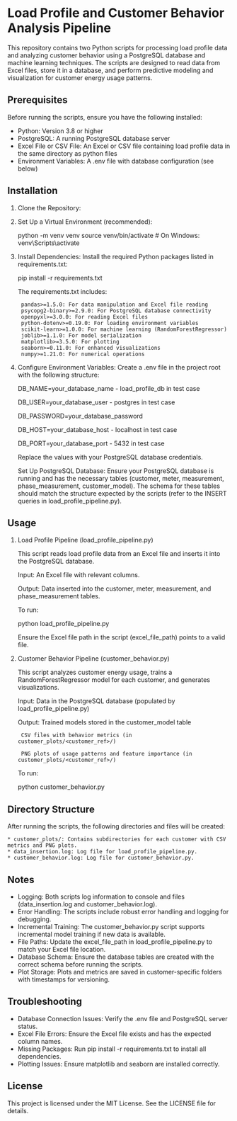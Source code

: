 # Load Profile and Customer Behavior Analysis Pipeline

This repository contains two Python scripts for processing load profile data and analyzing customer behavior using a PostgreSQL database and machine learning techniques. The scripts are designed to read data from Excel files, store it in a database, and perform predictive modeling and visualization for customer energy usage patterns.

## Prerequisites

Before running the scripts, ensure you have the following installed:

* Python: Version 3.8 or higher
* PostgreSQL: A running PostgreSQL database server
* Excel File or CSV File: An Excel or CSV file containing load profile data in the same directory as python files
* Environment Variables: A .env file with database configuration (see below)

## Installation

1. Clone the Repository:

2. Set Up a Virtual Environment (recommended):

    python -m venv venv
    source venv/bin/activate  # On Windows: venv\Scripts\activate

3. Install Dependencies: Install the required Python packages listed in requirements.txt:

    pip install -r requirements.txt

    The requirements.txt includes:

        pandas>=1.5.0: For data manipulation and Excel file reading
        psycopg2-binary>=2.9.0: For PostgreSQL database connectivity
        openpyxl>=3.0.0: For reading Excel files
        python-dotenv>=0.19.0: For loading environment variables
        scikit-learn>=1.0.0: For machine learning (RandomForestRegressor)
        joblib>=1.1.0: For model serialization
        matplotlib>=3.5.0: For plotting
        seaborn>=0.11.0: For enhanced visualizations
        numpy>=1.21.0: For numerical operations

4. Configure Environment Variables: Create a .env file in the project root with the following structure:

    DB_NAME=your_database_name - load_profile_db in test case

    DB_USER=your_database_user - postgres in test case
    
    DB_PASSWORD=your_database_password
    
    DB_HOST=your_database_host - localhost in test case
    
    DB_PORT=your_database_port - 5432 in test case

    Replace the values with your PostgreSQL database credentials.

    Set Up PostgreSQL Database: Ensure your PostgreSQL database is running and has the necessary tables (customer, meter, measurement, phase_measurement, customer_model). The schema for these tables should match the structure expected by the scripts (refer to the INSERT queries in load_profile_pipeline.py).

## Usage

1. Load Profile Pipeline (load_profile_pipeline.py)

    This script reads load profile data from an Excel file and inserts it into the PostgreSQL database.

    Input: An Excel file with relevant columns.

    Output: Data inserted into the customer, meter, measurement, and phase_measurement tables.

    To run:

    python load_profile_pipeline.py
    
    Ensure the Excel file path in the script (excel_file_path) points to a valid file.

2. Customer Behavior Pipeline (customer_behavior.py)

    This script analyzes customer energy usage, trains a RandomForestRegressor model for each customer, and generates visualizations.

    Input: Data in the PostgreSQL database (populated by load_profile_pipeline.py)

    Output: 
        Trained models stored in the customer_model table

        CSV files with behavior metrics (in customer_plots/<customer_ref>/)
        
        PNG plots of usage patterns and feature importance (in customer_plots/<customer_ref>/)

    To run:

    python customer_behavior.py

## Directory Structure

After running the scripts, the following directories and files will be created:

    * customer_plots/: Contains subdirectories for each customer with CSV metrics and PNG plots.
    * data_insertion.log: Log file for load_profile_pipeline.py.
    * customer_behavior.log: Log file for customer_behavior.py.

## Notes

* Logging: Both scripts log information to console and files (data_insertion.log and customer_behavior.log).
* Error Handling: The scripts include robust error handling and logging for debugging.
* Incremental Training: The customer_behavior.py script supports incremental model training if new data is available.
* File Paths: Update the excel_file_path in load_profile_pipeline.py to match your Excel file location.
* Database Schema: Ensure the database tables are created with the correct schema before running the scripts.
* Plot Storage: Plots and metrics are saved in customer-specific folders with timestamps for versioning.

## Troubleshooting

* Database Connection Issues: Verify the .env file and PostgreSQL server status.
* Excel File Errors: Ensure the Excel file exists and has the expected column names.
* Missing Packages: Run pip install -r requirements.txt to install all dependencies.
* Plotting Issues: Ensure matplotlib and seaborn are installed correctly.

## License

This project is licensed under the MIT License. See the LICENSE file for details.